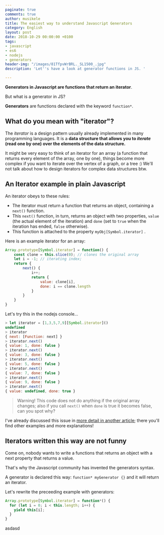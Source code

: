 ```yaml
---
paginate: true
comments: true
author: musikele
title: The easiest way to understand Javascript Generators
category: English
layout: post
date: 2018-10-29 00:00:00 +0100
tags:
- javascript
- es6
- nodejs
- generators
header-img: "/images/81TfpvWrBRL._SL1500_.jpg"
description: 'Let''s have a look at generator functions in JS. '

---
```

**Generators in Javascript are functions that return an iterator**.

But what is a generator in JS? 

 **Generators** are functions declared with the keyword `function*`. 

## What do you mean with "iterator"? 

The _iterator_ is a design pattern usually already implemented in many programming languages. It is a **data structure that allows you to _iterate_ (read one by one) over the elements of the data structure.** 

It might be very easy to think of an iterator for an array (a function that returns every element of the array, one by one), things become more complex if you want to iterate over the vertex of a graph, or a tree :) We'll not talk about how to design iterators for complex data structures btw. 

## An Iterator example in plain Javascript

An iterator obeys to these rules: 

* The iterator must return a function that returns an object, containing a `next()` function.
* This `next()` function, in turn, returns an object with two properties, `value` (the actual element of the iteration) and `done` (set to `true` when the iteration has ended, `false` otherwise).
* This function is attached to the property `myObj[Symbol.iterator]` .

Here is an example iterator for an array: 

```javascript
Array.prototype[Symbol.iterator] = function() {
	const clone = this.slice(0); // clones the original array
    let i = -1; // iterating index; 
  	return {
    	next() {
        	i++;
        	return {
            	value: clone[i],
            	done: i == clone.length
            }
        }
    }
}
```

Let's try this in the nodejs console... 

```javascript
> let iterator = [1,3,5,7,9][Symbol.iterator]()
undefined
> iterator
{ next: [Function: next] }
> iterator.next()
{ value: 1, done: false }
> iterator.next()
{ value: 3, done: false }
> iterator.next()
{ value: 5, done: false }
> iterator.next()
{ value: 7, done: false }
> iterator.next()
{ value: 9, done: false }
> iterator.next()
{ value: undefined, done: true }
```

> Warning! This code does not do anything if the original array changes; also if you call `next()` when `done` is true it becomes false, can you spot why? 

I've already discussed this issue in [more detail in another article](https://michelenasti.com/2018/09/04/symbols-iterators-in-javascript.html "Symbols & Iterators in Javascript "); there you'll find other examples and more explanations!

## Iterators written this way are not funny 

Come on, nobody wants to write a functions that returns an object with a next property that returns a value. 

That's why the Javascript community has invented the generators syntax. 

A generator is declared this way: `function* myGenerator {}` and it will return an iterator. 

Let's rewrite the preceeding example with generators: 

```javascript
Array.prototype[Symbol.iterator] = function*() {
  for (let i = 0; i < this.length; i++) {
    yield this[i];
  }
}
```

asdasd